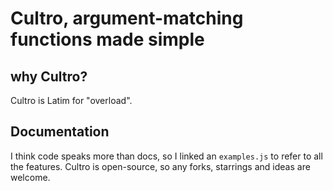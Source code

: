 # Cultro, argument-matching functions made simple

why Cultro?
---------
Cultro is Latim for "overload".

Documentation
-------------
I think code speaks more than docs, so I linked an `examples.js` to refer to all the features. Cultro is open-source, so any forks, starrings and ideas are welcome.